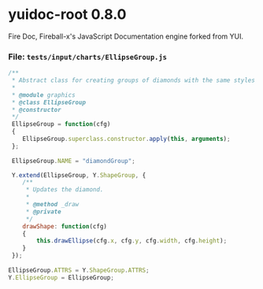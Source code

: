 
# yuidoc-root 0.8.0

Fire Doc, Fireball-x&#x27;s JavaScript Documentation engine forked from YUI.


### File: `tests/input/charts/EllipseGroup.js`

```js
/**
 * Abstract class for creating groups of diamonds with the same styles and dimensions.
 *
 * @module graphics
 * @class EllipseGroup
 * @constructor
 */
 EllipseGroup = function(cfg)
 {
    EllipseGroup.superclass.constructor.apply(this, arguments);
 };
    
 EllipseGroup.NAME = "diamondGroup";

 Y.extend(EllipseGroup, Y.ShapeGroup, {    
    /**
     * Updates the diamond.
     *
     * @method _draw
     * @private
     */
    drawShape: function(cfg)
    {
        this.drawEllipse(cfg.x, cfg.y, cfg.width, cfg.height);
    }
 });
    
EllipseGroup.ATTRS = Y.ShapeGroup.ATTRS;
Y.EllipseGroup = EllipseGroup;

```
